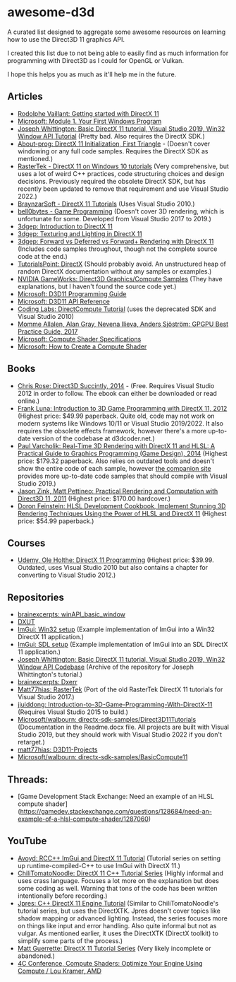 # awesome-d3d
A curated list designed to aggregate some awesome resources on learning how to use the Direct3D 11 graphics API.

I created this list due to not being able to easily find as much information for programming with Direct3D as I could for OpenGL or Vulkan.

I hope this helps you as much as it'll help me in the future.

## Articles
- [Rodolphe Vaillant: Getting started with DirectX 11](https://rodolphe-vaillant.fr/entry/121/getting-started-with-directx-11)
- [Microsoft: Module 1. Your First Windows Program](https://learn.microsoft.com/en-us/windows/win32/learnwin32/your-first-windows-program)
- [Joseph Whittington: Basic DirectX 11 tutorial, Visual Studio 2019, Win32 Window API Tutorial](https://web.archive.org/web/20231203194918/https://dev.to/josephwhittington/setup-d3d11-in-visual-studio-2019-423g) (Pretty bad. Also requires the DirectX SDK.)
- [About-prog: DirectX 11 Initialization, First Triangle](https://web.archive.org/web/20211127054316/https://about-prog.com/directx11/direct3d-11-init-and-triangle-rendering) - (Doesn't cover windowing or any full code samples. Requires the DirectX SDK as mentioned.)
- [RasterTek - DirectX 11 on Windows 10 tutorials](https://www.rastertek.com/tutdx11win10.html) (Very comprehensive, but uses a lot of weird C++ practices, code structuring choices and design decisions. Previously required the obsolete DirectX SDK, but has recently been updated to remove that requirement and use Visual Studio 2022.)
- [BraynzarSoft - DirectX 11 Tutorials](https://www.braynzarsoft.net/viewtutorial/q16390-braynzar-soft-directx-11-tutorials) (Uses Visual Studio 2010.)
- [bell0bytes - Game Programming](https://bell0bytes.eu/gamedev/gamedev/) (Doesn't cover 3D rendering, which is unfortunate for some. Developed from Visual Studio 2017 to 2019.)
- [3dgep: Introduction to DirectX 11](https://www.3dgep.com/introduction-to-directx-11/)
- [3dgep: Texturing and Lighting in DirectX 11](https://www.3dgep.com/texturing-lighting-directx-11/)
- [3dgep: Forward vs Deferred vs Forward+ Rendering with DirectX 11](https://www.3dgep.com/forward-plus/) (Includes code samples throughout, though not the complete source code at the end.)
- [TutorialsPoint: DirectX](https://www.tutorialspoint.com/directx/index.htm) (Should probably avoid. An unstructured heap of random DirectX documentation without any samples or examples.)
- [NVIDIA GameWorks: Direct3D Graphics/Compute Samples](https://docs.nvidia.com/gameworks/content/gameworkslibrary/graphicssamples/d3d_samples/d3d_samples.htm) (They have explanations, but I haven't found the source code yet.)
- [Microsoft: D3D11 Programming Guide](https://docs.microsoft.com/en-us/windows/win32/direct3d11/dx-graphics-overviews)
- [Microsoft: D3D11 API Reference](https://docs.microsoft.com/en-us/windows/win32/direct3d11/atoc-d3d11-graphics-reference)
- [Coding Labs: DirectCompute Tutorial](http://www.codinglabs.net/tutorial_compute_shaders_filters.aspx) (uses the deprecated SDK and Visual Studio 2010)
- [Momme Allalen, Alan Gray, Nevena Ilieva, Anders Sjöström: GPGPU Best Practice Guide, 2017](https://www.researchgate.net/publication/314118681_Best_Practice_Guide_-_GPGPU)
- [Microsoft: Compute Shader Specifications](https://microsoft.github.io/DirectX-Specs/d3d/archive/D3D11_3_FunctionalSpec.htm#18.1%20Compute%20Shader%20Instruction%20Set)
- [Microsoft: How to Create a Compute Shader](https://docs.microsoft.com/en-us/windows/win32/direct3d11/direct3d-11-advanced-stages-compute-create)

## Books
- [Chris Rose: Direct3D Succintly, 2014](https://www.syncfusion.com/ebooks/direct3d) - (Free. Requires Visual Studio 2012 in order to follow. The ebook can either be downloaded or read online.)
- [Frank Luna: Introduction to 3D Game Programming with DirectX 11, 2012](https://www.amazon.com/dp/1936420228/ref=cm_sw_em_r_mt_dp_BVS4FbSE0JSRC) (Highest price: $49.99 paperback. Quite old, code may not work on modern systems like Windows 10/11 or Visual Studio 2019/2022. It also requires the obsolete effects framework, however there's a more up-to-date version of the codebase at d3dcoder.net.)
- [Paul Varcholik: Real-Time 3D Rendering with DirectX 11 and HLSL: A Practical Guide to Graphics Programming (Game Design), 2014](https://www.amazon.com/Real-Time-Rendering-DirectX-HLSL-Programming-ebook/dp/B00K3NR6OC) (Highest price: $179.32 paperback. Also relies on outdated tools and doesn't show the entire code of each sample, however [the companion site](https://bitbucket.org/pvarcholik/real-time-3d-rendering-with-directx-and-hlsl/src/master/) provides more up-to-date code samples that should compile with Visual Studio 2019.)
- [Jason Zink, Matt Pettineo: Practical Rendering and Computation with Direct3D 11, 2011](https://www.amazon.com/Practical-Rendering-Computation-Direct3D-11/dp/1568817207) (Highest price: $170.00 hardcover.)
- [Doron Feinstein: HLSL Development Cookbook, Implement Stunning 3D Rendering Techniques Using the Power of HLSL and DirectX 11](https://www.amazon.com/HLSL-Development-Cookbook-Doron-Feinstein/dp/1849694206) (Highest price: $54.99 paperback.)

## Courses
- [Udemy, Ole Holthe: DirectX 11 Programming](https://www.udemy.com/course/directx11/?couponCode=SKILLS4SALEA) (Highest price: $39.99. Outdated, uses Visual Studio 2010 but also contains a chapter for converting to Visual Studio 2012.)

## Repositories
- [brainexcerpts: winAPI_basic_window](https://github.com/brainexcerpts/winAPI_basic_window)
- [DXUT](https://github.com/microsoft/DXUT)
- [ImGui: Win32 setup](https://github.com/ocornut/imgui/blob/master/examples/example_win32_directx11/main.cpp) (Example implementation of ImGui into a Win32 DirectX 11 application.)
- [ImGui: SDL setup](https://github.com/ocornut/imgui/blob/master/examples/example_sdl_directx11/main.cpp) (Example implementation of ImGui into an SDL DirectX 11 application.)
- [Joseph Whittington: Basic DirectX 11 tutorial, Visual Studio 2019, Win32 Window API Codebase](https://web.archive.org/web/20231224115319/https://github.com/josephwhittington/tutorial_1_d3d11_setup) (Archive of the repository for Joseph Whittington's tutorial.)
- [brainexcerpts: Dxerr](https://github.com/brainexcerpts/Dxerr)
- [Matt77hias: RasterTek](https://github.com/matt77hias/RasterTek) (Port of the old RasterTek DirectX 11 tutorials for Visual Studio 2017.)
- [jjuiddong: Introduction-to-3D-Game-Programming-With-DirectX-11](https://github.com/jjuiddong/Introduction-to-3D-Game-Programming-With-DirectX11) (Requires Visual Studio 2015 to build.)
- [Microsoft/walbourn: directx-sdk-samples/Direct3D11Tutorials](https://github.com/walbourn/directx-sdk-samples/tree/master/Direct3D11Tutorials) (Documentation in the Readme.docx file. All projects are built with Visual Studio 2019, but they should work with Visual Studio 2022 if you don't retarget.)
- [matt77hias: D3D11-Projects](https://github.com/matt77hias/Direct3D-11-Projects)
- [Microsoft/walbourn: directx-sdk-samples/BasicCompute11](https://github.com/walbourn/directx-sdk-samples/tree/master/BasicCompute11)

## Threads:
- [Game Development Stack Exchange: Need an example of an HLSL compute shader] (https://gamedev.stackexchange.com/questions/128684/need-an-example-of-a-hlsl-compute-shader/1287060)

## YouTube
- [Avoyd: RCC++ ImGui and DirectX 11 Tutorial](https://www.youtube.com/watch?v=5lOOLHmQPBU&list=PLOV2v_nVCDf5tyP3mc1G7vMb7TWVhxDIA&index=1) (Tutorial series on setting up runtime-compiled-C++ to use ImGui with DirectX 11.)
- [ChiliTomatoNoodle: DirectX 11 C++ Tutorial Series](https://www.youtube.com/watch?v=_4FArgOX1I4&list=PLqCJpWy5Fohd3S7ICFXwUomYW0Wv67pDD) (Highly informal and uses crass language. Focuses a lot more on the explanation but does some coding as well. Warning that tons of the code has been written intentionally before recording.)
- [Jpres: C++ DirectX 11 Engine Tutorial](https://www.youtube.com/watch?v=gQIG77PfLgo&list=PLcacUGyBsOIBlGyQQWzp6D1Xn6ZENx9Y2&index=1) (Similar to ChiliTomatoNoodle's tutorial series, but uses the DirectXTK. Jpres doesn't cover topics like shadow mapping or advanced lighting. Instead, the series focuses more on things like input and error handling. Also quite informal but not as vulgar. As mentioned earlier, it uses the DirectXTK (DirectX toolkit) to simplify some parts of the process.)
- [Matt Guerrette: DirectX 11 Tutorial Series](https://youtube.com/playlist?list=PL0DPXkWsyQQYv4Zuz0nB0XN3c2MZLeycq&si=bU1Qa5KqXVj_VJa_) (Very likely incomplete or abandoned.)
- [4C Conference, Compute Shaders: Optimize Your Engine Using Compute / Lou Kramer, AMD](https://www.youtube.com/watch?v=0DLOJPSxJEg)
